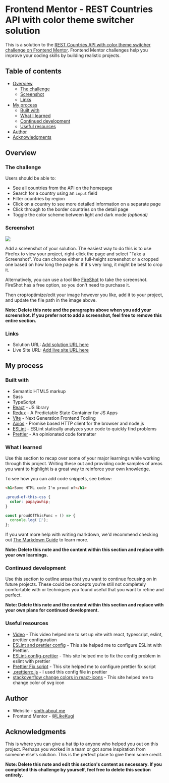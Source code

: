 # Frontend Mentor - REST Countries API with color theme switcher solution

This is a solution to the [REST Countries API with color theme switcher challenge on Frontend Mentor](https://www.frontendmentor.io/challenges/rest-countries-api-with-color-theme-switcher-5cacc469fec04111f7b848ca). Frontend Mentor challenges help you improve your coding skills by building realistic projects.

## Table of contents

- [Overview](#overview)
  - [The challenge](#the-challenge)
  - [Screenshot](#screenshot)
  - [Links](#links)
- [My process](#my-process)
  - [Built with](#built-with)
  - [What I learned](#what-i-learned)
  - [Continued development](#continued-development)
  - [Useful resources](#useful-resources)
- [Author](#author)
- [Acknowledgments](#acknowledgments)

## Overview

### The challenge

Users should be able to:

- See all countries from the API on the homepage
- Search for a country using an `input` field
- Filter countries by region
- Click on a country to see more detailed information on a separate page
- Click through to the border countries on the detail page
- Toggle the color scheme between light and dark mode _(optional)_

### Screenshot

![](./screenshot.jpg)

Add a screenshot of your solution. The easiest way to do this is to use Firefox to view your project, right-click the page and select "Take a Screenshot". You can choose either a full-height screenshot or a cropped one based on how long the page is. If it's very long, it might be best to crop it.

Alternatively, you can use a tool like [FireShot](https://getfireshot.com/) to take the screenshot. FireShot has a free option, so you don't need to purchase it.

Then crop/optimize/edit your image however you like, add it to your project, and update the file path in the image above.

**Note: Delete this note and the paragraphs above when you add your screenshot. If you prefer not to add a screenshot, feel free to remove this entire section.**

### Links

- Solution URL: [Add solution URL here](https://your-solution-url.com)
- Live Site URL: [Add live site URL here](https://your-live-site-url.com)

## My process

### Built with

- Semantic HTML5 markup
- Sass
- TypeScript
- [React](https://reactjs.org/) - JS library
- [Redux](https://redux.js.org/) - A Predictable State Container for JS Apps
- [Vite](https://vitejs.dev/) - Next Generation Frontend Tooling
- [Axios](https://axios-http.com) - Promise based HTTP client for the browser and node.js
- [ESLint](https://eslint.org/) - ESLint statically analyzes your code to quickly find problems
- [Prettier](https://prettier.io/) - An opinionated code formatter

### What I learned

Use this section to recap over some of your major learnings while working through this project. Writing these out and providing code samples of areas you want to highlight is a great way to reinforce your own knowledge.

To see how you can add code snippets, see below:

```html
<h1>Some HTML code I'm proud of</h1>
```

```css
.proud-of-this-css {
  color: papayawhip;
}
```

```js
const proudOfThisFunc = () => {
  console.log('🎉');
};
```

If you want more help with writing markdown, we'd recommend checking out [The Markdown Guide](https://www.markdownguide.org/) to learn more.

**Note: Delete this note and the content within this section and replace with your own learnings.**

### Continued development

Use this section to outline areas that you want to continue focusing on in future projects. These could be concepts you're still not completely comfortable with or techniques you found useful that you want to refine and perfect.

**Note: Delete this note and the content within this section and replace with your own plans for continued development.**

### Useful resources

- [Video](https://youtu.be/cchqeWY0Nak?si=Bcjc60K-wr7SeaJ4) - This video helped me to set up vite with react, typescript, eslint, prettier configuration
- [ESLint and prettier config](https://github.com/rolling-scopes-school/tasks/blob/master/react/modules/module01/configs.md) - This site helped me to configure ESLint with Prettier.
- [ESLint-config-prettier](https://github.com/prettier/eslint-config-prettier) - This site helped me to fix the config problem in eslint with prettier
- [Prettier Fix script](https://prettier.io/docs/en/install) - This site helped me to configure prettier fix script
- [.prettierrc.js](https://github.com/TheSwordBreaker/vite-reactts-eslint-prettier/blob/main/.prettierrc.js) - I used this config file in prettier
- [stackoverflow change colors in react-icons](https://stackoverflow.com/questions/56636280/how-to-style-react-icons) - This site helped me to change color of svg icon

## Author

- Website - [smth about me](https://likekugi.github.io/)
- Frontend Mentor - [@LikeKugi](https://www.frontendmentor.io/profile/LikeKugi)

## Acknowledgments

This is where you can give a hat tip to anyone who helped you out on this project. Perhaps you worked in a team or got some inspiration from someone else's solution. This is the perfect place to give them some credit.

**Note: Delete this note and edit this section's content as necessary. If you completed this challenge by yourself, feel free to delete this section entirely.**
